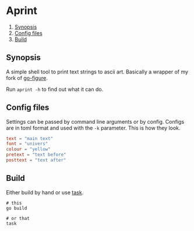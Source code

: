 # Aprint

<!--- mdtoc: toc begin -->

1.	[Synopsis](#synopsis)
2.	[Config files](#config-files)
3.	[Build](#build)<!--- mdtoc: toc end -->

## Synopsis

A simple shell tool to print text strings to ascii art. Basically a wrapper of my fork of [go-figure](https://github.com/common-nighthawk/go-figure).

Run `aprint -h` to find out what it can do.

## Config files

Settings can be passed by command line arguments or by config. Configs are in toml format and used with the `-k` parameter. This is how they look.

```toml
text = "main text"
font = "univers"
colour = "yellow"
pretext = "text before"
posttext = "text after"
```

## Build

Either build by hand or use [task](https://github.com/go-task/task).

```shell
# this
go build

# or that
task
```
